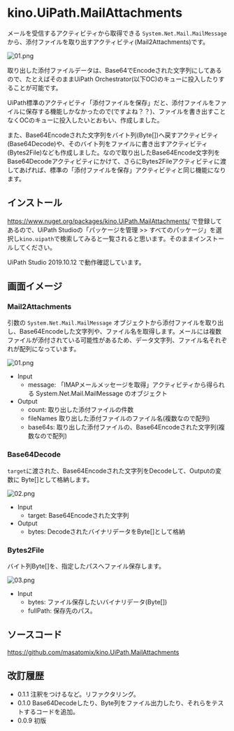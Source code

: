 # kino.UiPath.MailAttachments

メールを受信するアクティビティから取得できる ``System.Net.Mail.MailMessage`` から、添付ファイルを取り出すアクティビティ(Mail2Attachments)です。


![01.png](https://qiita-image-store.s3.ap-northeast-1.amazonaws.com/0/73777/311813b7-f343-926c-ef18-e7ad66ee1486.png)

取り出した添付ファイルデータは、Base64でEncodeされた文字列にしてあるので、たとえばそのままUiPath Orchestrator(以下OC)のキューに投入したりすることが可能です。

UiPath標準のアクティビティ「添付ファイルを保存」だと、添付ファイルをファイルに保存する機能しかなかったので(ですよね？？)、ファイルを書き出すことなくOCのキューに投入したいとおもい、作成しました。

また、Base64Encodeされた文字列をバイト列(Byte[])へ戻すアクティビティ(Base64Decode)や、そのバイト列をファイルに書き出すアクティビティ(Bytes2File)なども作成しました。なので取り出したBase64Encode文字列をBase64Decodeアクティビティにかけて、さらにBytes2Fileアクティビティに渡してあげれば、標準の「添付ファイルを保存」アクティビティと同じ機能になります。

## インストール

https://www.nuget.org/packages/kino.UiPath.MailAttachments/ で登録してあるので、UiPath Studioの「パッケージを管理 >> すべてのパッケージ」を選択し``kino.uipath``で検索してみると一覧されると思います。そのままインストールしてください。

UiPath Studio 2019.10.12 で動作確認しています。

## 画面イメージ

### Mail2Attachments

引数の ``System.Net.Mail.MailMessage`` オブジェクトから添付ファイルを取り出し、Base64Encodeした文字列や、ファイル名を取得します。メールには複数ファイルが添付されている可能性があるため、データ文字列、ファイル名それぞれが配列になっています。

![01.png](https://qiita-image-store.s3.ap-northeast-1.amazonaws.com/0/73777/311813b7-f343-926c-ef18-e7ad66ee1486.png)

- Input
    - message: 「IMAPメールメッセージを取得」アクティビティから得られる System.Net.Mail.MailMessage のオブジェクト
- Output
    - count: 取り出した添付ファイルの件数
    - fileNames 取り出した添付ファイルのファイル名(複数なので配列)
    - base64s: 取り出した添付ファイルの、Base64Encodeされた文字列(複数なので配列)


### Base64Decode

``target``に渡された、Base64Encodeされた文字列をDecodeして、Outputの変数に Byte[]として格納します。

![02.png](https://qiita-image-store.s3.ap-northeast-1.amazonaws.com/0/73777/1cc4d836-3ce9-7683-9047-7f30dd39e225.png)


- Input
    - target: Base64Encodeされた文字列
- Output
    - bytes: DecodeされたバイナリデータをByte[]として格納


### Bytes2File

バイト列Byte[]を、指定したパスへファイル保存します。

![03.png](https://qiita-image-store.s3.ap-northeast-1.amazonaws.com/0/73777/3acfeb84-f81a-c94f-a8a3-ca1324d80adf.png)

- Input
    - bytes: ファイル保存したいバイナリデータ(Byte[])
    - fullPath: 保存先のパス。


## ソースコード

https://github.com/masatomix/kino.UiPath.MailAttachments
    

## 改訂履歴

- 0.1.1 注釈をつけるなど。リファクタリング。
- 0.1.0 Base64Decodeしたり、Byte列をファイル出力したり、それらをテストするコードを追加。
- 0.0.9 初版
